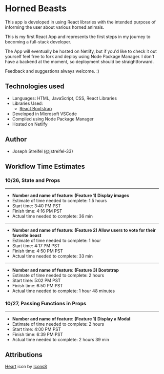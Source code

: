 # Horned Beasts

This app is developed in using React libraries with the intended purpose of informing the user about various horned animals.

This is my first React App and represents the first steps in my journey to becoming a full-stack developer.

The App will eventually be hosted on Netlify, but if you'd like to check it out yourself feel free to fork and deploy using Node Package Manager. I don't have a backend at the moment, so deployment should be straightforward.

Feedback and suggestions always welcome. :)

## Technologies used

* Languages: HTML, JavaScript, CSS, React Libraries
* Libraries Used:
  * [React Bootstrap](https://react-bootstrap.netlify.app/)
* Developed in Microsoft VSCode
* Compiled using Node Package Manager
* Hosted on Netlify

## Author

* Joseph Streifel (@jstreifel-33)

## Workflow Time Estimates

### 10/26, State and Props

---

* **Number and name of feature: (Feature 1) Display images**
* Estimate of time needed to complete: 1.5 hours
* Start time: 3:40 PM PST
* Finish time: 4:16 PM PST
* Actual time needed to complete: 36 min

---

* **Number and name of feature: (Feature 2) Allow users to vote for their favorite beast**
* Estimate of time needed to complete: 1 hour
* Start time: 4:17 PM PST
* Finish time: 4:50 PM PST
* Actual time needed to complete: 33 min

---

* **Number and name of feature: (Feature 3) Bootstrap**
* Estimate of time needed to complete: 2 hours
* Start time: 5:02 PM PST
* Finish time: 6:50 PM PST
* Actual time needed to complete: 1 hour 48 minutes

### 10/27, Passing Functions in Props

---

* **Number and name of feature: (Feature 1) Display a Modal**
* Estimate of time needed to complete: 2 hours
* Start time: 4:00 PM PST
* Finish time: 6:39 PM PST
* Actual time needed to complete: 2 hours 39 min

## Attributions

<!-- Heart Icon -->
<a target="_blank" href="https://icons8.com/icon/DFU1kReSUccu/heart">Heart</a> icon by <a target="_blank" href="https://icons8.com">Icons8</a>
